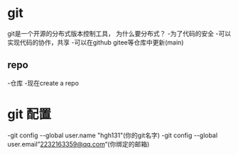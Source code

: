 # git
git是一个开源的分布式版本控制工具，
 为什么要分布式？
  -为了代码的安全
  -可以实现代码的协作，共享
  -可以在github gitee等仓库中更新(main)
   
## repo
 -仓库
 -现在create a repo
  # git 配置
  -git config --global user.name "hgh131"(你的git名字)
  -git config --global user.email”2232163359@qq.com“(你绑定的邮箱)